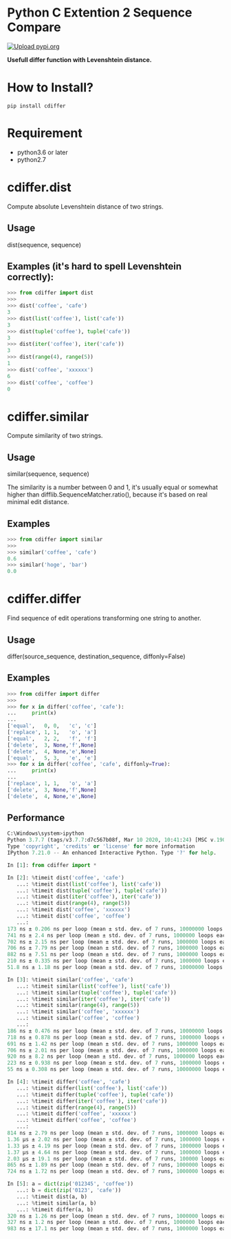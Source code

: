 

# Python C Extention 2 Sequence Compare
[![Upload pypi.org](https://github.com/kirin123kirin/cdiffer/actions/workflows/pypi.yml/badge.svg?branch=v0.1.4)](https://github.com/kirin123kirin/cdiffer/actions/workflows/pypi.yml)

**Usefull differ function with Levenshtein distance.**

# How to Install?
```shell
pip install cdiffer
```

# Requirement
* python3.6 or later
* python2.7

# cdiffer.dist
Compute absolute Levenshtein distance of two strings.

## Usage
dist(sequence, sequence)

## Examples (it's hard to spell Levenshtein correctly):

```python
>>> from cdiffer import dist
>>>
>>> dist('coffee', 'cafe')
3
>>> dist(list('coffee'), list('cafe'))
3
>>> dist(tuple('coffee'), tuple('cafe'))
3
>>> dist(iter('coffee'), iter('cafe'))
3
>>> dist(range(4), range(5))
1
>>> dist('coffee', 'xxxxxx')
6
>>> dist('coffee', 'coffee')
0
```

# cdiffer.similar

Compute similarity of two strings.

## Usage
similar(sequence, sequence)

The similarity is a number between 0 and 1, it's usually equal or
somewhat higher than difflib.SequenceMatcher.ratio(), because it's
based on real minimal edit distance.

## Examples
```python
>>> from cdiffer import similar
>>>
>>> similar('coffee', 'cafe')
0.6
>>> similar('hoge', 'bar')
0.0

```

# cdiffer.differ

Find sequence of edit operations transforming one string to another.

## Usage
differ(source_sequence, destination_sequence, diffonly=False)

## Examples

```python
>>> from cdiffer import differ
>>>
>>> for x in differ('coffee', 'cafe'):
...     print(x)
...
['equal',   0, 0,   'c', 'c']
['replace', 1, 1,   'o', 'a']
['equal',   2, 2,   'f', 'f']
['delete',  3, None,'f',None]
['delete',  4, None,'e',None]
['equal',   5, 3,   'e', 'e']
>>> for x in differ('coffee', 'cafe', diffonly=True):
...     print(x)
...
['replace', 1, 1,   'o', 'a']
['delete',  3, None,'f',None]
['delete',  4, None,'e',None]
```

## Performance


```python
C:\Windows\system>ipython
Python 3.7.7 (tags/v3.7.7:d7c567b08f, Mar 10 2020, 10:41:24) [MSC v.1900 64 bit (AMD64)]
Type 'copyright', 'credits' or 'license' for more information
IPython 7.21.0 -- An enhanced Interactive Python. Type '?' for help.

In [1]: from cdiffer import *

In [2]: %timeit dist('coffee', 'cafe')
   ...: %timeit dist(list('coffee'), list('cafe'))
   ...: %timeit dist(tuple('coffee'), tuple('cafe'))
   ...: %timeit dist(iter('coffee'), iter('cafe'))
   ...: %timeit dist(range(4), range(5))
   ...: %timeit dist('coffee', 'xxxxxx')
   ...: %timeit dist('coffee', 'coffee')
   ...:
173 ns ± 0.206 ns per loop (mean ± std. dev. of 7 runs, 10000000 loops each)
741 ns ± 2.4 ns per loop (mean ± std. dev. of 7 runs, 1000000 loops each)
702 ns ± 2.15 ns per loop (mean ± std. dev. of 7 runs, 1000000 loops each)
706 ns ± 7.79 ns per loop (mean ± std. dev. of 7 runs, 1000000 loops each)
882 ns ± 7.51 ns per loop (mean ± std. dev. of 7 runs, 1000000 loops each)
210 ns ± 0.335 ns per loop (mean ± std. dev. of 7 runs, 1000000 loops each)
51.8 ns ± 1.18 ns per loop (mean ± std. dev. of 7 runs, 10000000 loops each)

In [3]: %timeit similar('coffee', 'cafe')
   ...: %timeit similar(list('coffee'), list('cafe'))
   ...: %timeit similar(tuple('coffee'), tuple('cafe'))
   ...: %timeit similar(iter('coffee'), iter('cafe'))
   ...: %timeit similar(range(4), range(5))
   ...: %timeit similar('coffee', 'xxxxxx')
   ...: %timeit similar('coffee', 'coffee')
   ...:
186 ns ± 0.476 ns per loop (mean ± std. dev. of 7 runs, 10000000 loops each)
718 ns ± 0.878 ns per loop (mean ± std. dev. of 7 runs, 1000000 loops each)
691 ns ± 1.42 ns per loop (mean ± std. dev. of 7 runs, 1000000 loops each)
706 ns ± 2.01 ns per loop (mean ± std. dev. of 7 runs, 1000000 loops each)
920 ns ± 8.2 ns per loop (mean ± std. dev. of 7 runs, 1000000 loops each)
223 ns ± 0.938 ns per loop (mean ± std. dev. of 7 runs, 1000000 loops each)
55 ns ± 0.308 ns per loop (mean ± std. dev. of 7 runs, 10000000 loops each)

In [4]: %timeit differ('coffee', 'cafe')
   ...: %timeit differ(list('coffee'), list('cafe'))
   ...: %timeit differ(tuple('coffee'), tuple('cafe'))
   ...: %timeit differ(iter('coffee'), iter('cafe'))
   ...: %timeit differ(range(4), range(5))
   ...: %timeit differ('coffee', 'xxxxxx')
   ...: %timeit differ('coffee', 'coffee')
   ...:
814 ns ± 2.79 ns per loop (mean ± std. dev. of 7 runs, 1000000 loops each)
1.36 µs ± 2.02 ns per loop (mean ± std. dev. of 7 runs, 1000000 loops each)
1.33 µs ± 4.19 ns per loop (mean ± std. dev. of 7 runs, 1000000 loops each)
1.37 µs ± 4.64 ns per loop (mean ± std. dev. of 7 runs, 1000000 loops each)
2.03 µs ± 19.1 ns per loop (mean ± std. dev. of 7 runs, 100000 loops each)
865 ns ± 1.89 ns per loop (mean ± std. dev. of 7 runs, 1000000 loops each)
724 ns ± 1.72 ns per loop (mean ± std. dev. of 7 runs, 1000000 loops each)

In [5]: a = dict(zip('012345', 'coffee'))
   ...: b = dict(zip('0123', 'cafe'))
   ...: %timeit dist(a, b)
   ...: %timeit similar(a, b)
   ...: %timeit differ(a, b)
320 ns ± 1.26 ns per loop (mean ± std. dev. of 7 runs, 1000000 loops each)
327 ns ± 1.2 ns per loop (mean ± std. dev. of 7 runs, 1000000 loops each)
983 ns ± 17.1 ns per loop (mean ± std. dev. of 7 runs, 1000000 loops each)


```